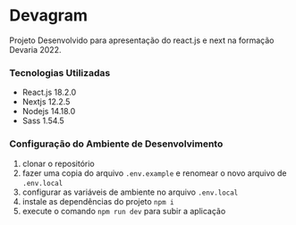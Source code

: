# Devagram

Projeto Desenvolvido para apresentação do react.js e next na formação Devaria 2022.

### Tecnologias Utilizadas

- React.js 18.2.0
- Nextjs 12.2.5
- Nodejs 14.18.0
- Sass 1.54.5

### Configuração do Ambiente de Desenvolvimento

1. clonar o repositório
1. fazer uma copia do arquivo `.env.example` e renomear o novo arquivo de `.env.local`
1. configurar as variáveis de ambiente no arquivo `.env.local`
1. instale as dependências do projeto `npm i`
1. execute o comando `npm run dev` para subir a aplicação 